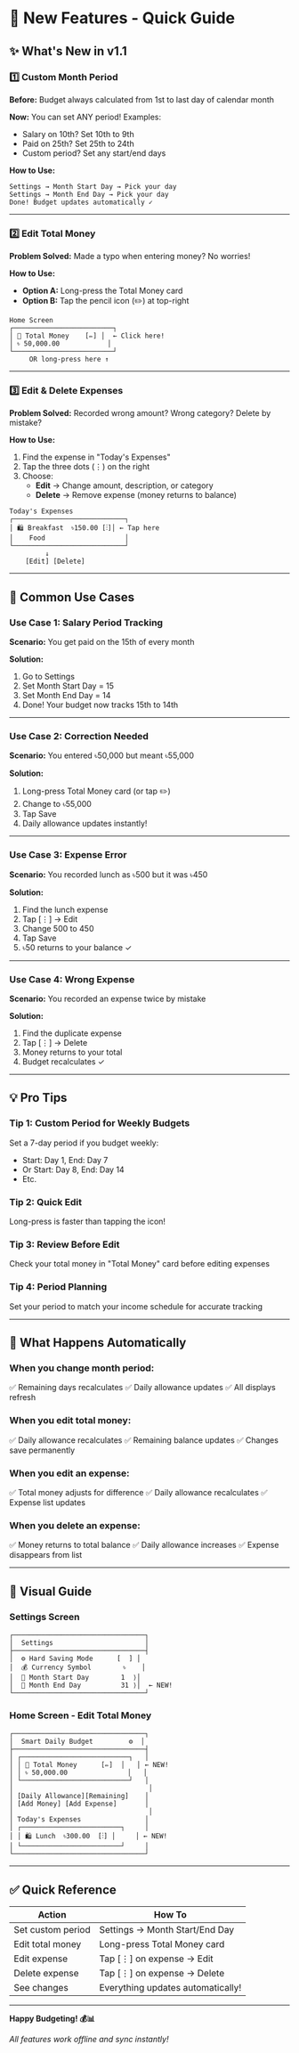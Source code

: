 # 🎉 New Features - Quick Guide

## ✨ What's New in v1.1

### 1️⃣ Custom Month Period

**Before:** Budget always calculated from 1st to last day of calendar month

**Now:** You can set ANY period! Examples:
- Salary on 10th? Set 10th to 9th
- Paid on 25th? Set 25th to 24th
- Custom period? Set any start/end days

**How to Use:**
```
Settings → Month Start Day → Pick your day
Settings → Month End Day → Pick your day
Done! Budget updates automatically ✓
```

---

### 2️⃣ Edit Total Money

**Problem Solved:** Made a typo when entering money? No worries!

**How to Use:**
- **Option A:** Long-press the Total Money card
- **Option B:** Tap the pencil icon (✏️) at top-right

```
Home Screen
┌─────────────────────────┐
│ 💼 Total Money    [✏️] │  ← Click here!
│ ৳ 50,000.00            │
└─────────────────────────┘
     OR long-press here ↑
```

---

### 3️⃣ Edit & Delete Expenses

**Problem Solved:** Recorded wrong amount? Wrong category? Delete by mistake?

**How to Use:**
1. Find the expense in "Today's Expenses"
2. Tap the three dots (⋮) on the right
3. Choose:
   - **Edit** → Change amount, description, or category
   - **Delete** → Remove expense (money returns to balance)

```
Today's Expenses
┌────────────────────────────┐
│ 🛍️ Breakfast  ৳150.00 [⋮]│ ← Tap here
│    Food                    │
└────────────────────────────┘
         ↓
    [Edit] [Delete]
```

---

## 🎯 Common Use Cases

### Use Case 1: Salary Period Tracking
**Scenario:** You get paid on the 15th of every month

**Solution:**
1. Go to Settings
2. Set Month Start Day = 15
3. Set Month End Day = 14
4. Done! Your budget now tracks 15th to 14th

---

### Use Case 2: Correction Needed
**Scenario:** You entered ৳50,000 but meant ৳55,000

**Solution:**
1. Long-press Total Money card (or tap ✏️)
2. Change to ৳55,000
3. Tap Save
4. Daily allowance updates instantly!

---

### Use Case 3: Expense Error
**Scenario:** You recorded lunch as ৳500 but it was ৳450

**Solution:**
1. Find the lunch expense
2. Tap [⋮] → Edit
3. Change 500 to 450
4. Tap Save
5. ৳50 returns to your balance ✓

---

### Use Case 4: Wrong Expense
**Scenario:** You recorded an expense twice by mistake

**Solution:**
1. Find the duplicate expense
2. Tap [⋮] → Delete
3. Money returns to your total
4. Budget recalculates ✓

---

## 💡 Pro Tips

### Tip 1: Custom Period for Weekly Budgets
Set a 7-day period if you budget weekly:
- Start: Day 1, End: Day 7
- Or Start: Day 8, End: Day 14
- Etc.

### Tip 2: Quick Edit
Long-press is faster than tapping the icon!

### Tip 3: Review Before Edit
Check your total money in "Total Money" card before editing expenses

### Tip 4: Period Planning
Set your period to match your income schedule for accurate tracking

---

## 🔄 What Happens Automatically

### When you change month period:
✅ Remaining days recalculates
✅ Daily allowance updates
✅ All displays refresh

### When you edit total money:
✅ Daily allowance recalculates
✅ Remaining balance updates
✅ Changes save permanently

### When you edit an expense:
✅ Total money adjusts for difference
✅ Daily allowance recalculates
✅ Expense list updates

### When you delete an expense:
✅ Money returns to total balance
✅ Daily allowance increases
✅ Expense disappears from list

---

## 📱 Visual Guide

### Settings Screen
```
┌─────────────────────────────────┐
│  Settings                       │
├─────────────────────────────────┤
│  ⚙️ Hard Saving Mode      [  ] │
│  💰 Currency Symbol        ৳    │
│  📅 Month Start Day        1  ⟩│
│  📅 Month End Day          31 ⟩│  ← NEW!
└─────────────────────────────────┘
```

### Home Screen - Edit Total Money
```
┌─────────────────────────────────┐
│  Smart Daily Budget         ⚙️  │
├─────────────────────────────────┤
│ ┌───────────────────────────┐   │
│ │ 💼 Total Money      [✏️]  │   │ ← NEW!
│ │ ৳ 50,000.00               │   │
│ └───────────────────────────┘   │
│                                  │
│ [Daily Allowance][Remaining]    │
│ [Add Money] [Add Expense]       │
│                                  │
│ Today's Expenses                │
│ ┌─────────────────────────┐     │
│ │ 🛍️ Lunch  ৳300.00  [⋮] │     │ ← NEW!
│ └─────────────────────────┘     │
└─────────────────────────────────┘
```

---

## ✅ Quick Reference

| Action | How To |
|--------|--------|
| Set custom period | Settings → Month Start/End Day |
| Edit total money | Long-press Total Money card |
| Edit expense | Tap [⋮] on expense → Edit |
| Delete expense | Tap [⋮] on expense → Delete |
| See changes | Everything updates automatically! |

---

**Happy Budgeting! 💰📊**

*All features work offline and sync instantly!*

